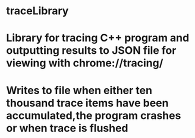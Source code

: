 # traceLibrary
# Library for tracing C++ program and outputting results to JSON file for viewing with chrome://tracing/
# Writes to file when either ten thousand trace items have been accumulated,the program crashes or when trace is flushed 
